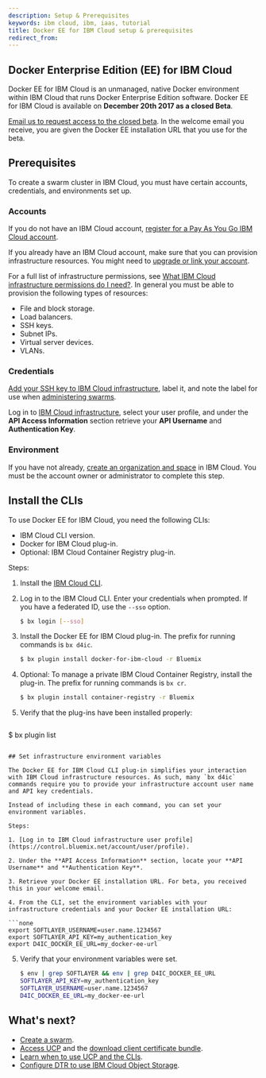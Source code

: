 ```yaml
---
description: Setup & Prerequisites
keywords: ibm cloud, ibm, iaas, tutorial
title: Docker EE for IBM Cloud setup & prerequisites
redirect_from:
---
```


## Docker Enterprise Edition (EE) for IBM Cloud

Docker EE for IBM Cloud is an unmanaged, native Docker environment within IBM Cloud that runs Docker Enterprise Edition software. Docker EE for IBM Cloud is available on **December 20th 2017 as a closed Beta**.

[Email us to request access to the closed beta](mailto:sealbou@us.ibm.com). In the welcome email you receive, you are given the Docker EE installation URL that you use for the beta.

## Prerequisites

To create a swarm cluster in IBM Cloud, you must have certain accounts, credentials, and environments set up.

### Accounts

If you do not have an IBM Cloud account, [register for a Pay As You Go IBM Cloud account](https://console.bluemix.net/registration/).

If you already have an IBM Cloud account, make sure that you can provision infrastructure resources. You might need to [upgrade or link your account](https://console.bluemix.net/docs/pricing/index.html#accounts).

For a full list of infrastructure permissions, see [What IBM Cloud infrastructure permissions do I need?](faqs.md). In general you must be able to provision the following types of resources:

  * File and block storage.
  * Load balancers.
  * SSH keys.
  * Subnet IPs.
  * Virtual server devices.
  * VLANs.

### Credentials

[Add your SSH key to IBM Cloud infrastructure](https://knowledgelayer.softlayer.com/procedure/add-ssh-key), label it, and note the label for use when [administering swarms](administering-swarms.md).

Log in to [IBM Cloud infrastructure](https://control.softlayer.com/), select your user profile, and under the **API Access Information** section retrieve your **API Username** and **Authentication Key**.

### Environment

If you have not already, [create an organization and space](https://console.bluemix.net/docs/admin/orgs_spaces.html#orgsspacesusers) in IBM Cloud. You must be the account owner or administrator to complete this step.

## Install the CLIs

To use Docker EE for IBM Cloud, you need the following CLIs:

* IBM Cloud CLI version.
* Docker for IBM Cloud plug-in.
* Optional: IBM Cloud Container Registry plug-in.

Steps:

1. Install the [IBM Cloud CLI](https://console.bluemix.net/docs/cli/reference/bluemix_cli/get_started.html#getting-started).

2. Log in to the IBM Cloud CLI. Enter your credentials when prompted. If you have a federated ID, use the `--sso` option.

   ```bash
   $ bx login [--sso]
   ```

3. Install the Docker EE for IBM Cloud plug-in. The prefix for running commands is `bx d4ic`.

   ```bash
   $ bx plugin install docker-for-ibm-cloud -r Bluemix
   ```

4. Optional: To manage a private IBM Cloud Container Registry, install the plug-in. The prefix for running commands is `bx cr`.

   ```bash
   $ bx plugin install container-registry -r Bluemix
   ```

5. Verify that the plug-ins have been installed properly:

   ```bash
  $ bx plugin list
   ```

## Set infrastructure environment variables

The Docker EE for IBM Cloud CLI plug-in simplifies your interaction with IBM Cloud infrastructure resources. As such, many `bx d4ic` commands require you to provide your infrastructure account user name and API key credentials.

Instead of including these in each command, you can set your environment variables.

Steps:

1. [Log in to IBM Cloud infrastructure user profile](https://control.bluemix.net/account/user/profile).

2. Under the **API Access Information** section, locate your **API Username** and **Authentication Key**.

3. Retrieve your Docker EE installation URL. For beta, you received this in your welcome email.

4. From the CLI, set the environment variables with your infrastructure credentials and your Docker EE installation URL:

   ```none
   export SOFTLAYER_USERNAME=user.name.1234567
   export SOFTLAYER_API_KEY=my_authentication_key
   export D4IC_DOCKER_EE_URL=my_docker-ee-url
   ```

5. Verify that your environment variables were set.

   ```bash
   $ env | grep SOFTLAYER && env | grep D4IC_DOCKER_EE_URL
   SOFTLAYER_API_KEY=my_authentication_key
   SOFTLAYER_USERNAME=user.name.1234567
   D4IC_DOCKER_EE_URL=my_docker-ee-url
   ```

## What's next?

* [Create a swarm](administering-swarms.md#create-swarms).
* [Access UCP](administering-swarms.md#access-ucp) and the [download client certificate bundle](administering-swarms.md#download-client-certificates).
* [Learn when to use UCP and the CLIs](administering-swarms.md#ucp-and-clis).
* [Configure DTR to use IBM Cloud Object Storage](dtr-ibm-cos.md).
